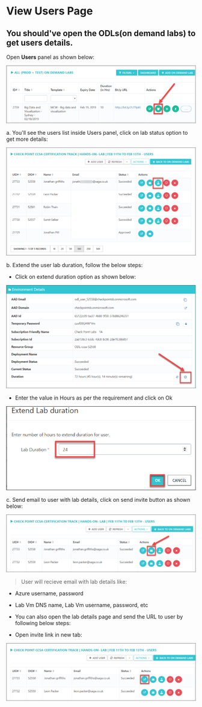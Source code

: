 # View Users Page
## You should've open the ODLs(on demand labs) to get users details.
Open **Users** panel as shown below:

 ![](images/useropen.png)

a. You'll see the users list inside Users panel, click on lab status option to get more details:

 ![](images/userdetails.png)

b. Extend the user lab duration, follow the below steps:
* Click on extend duration option as shown below:

 ![](images/labextend.png)
 
* Enter the value in Hours as per the requirement and click on Ok
  
![](images/hours.png)


c. Send email to user with lab details, click on send invite button as shown below:

![](images/email.png)

>User will recieve email with lab details like:
  * Azure username, password
  * Lab Vm DNS name, Lab Vm username, password, etc

* You can also open the lab details page and send the URL to user by following below steps:
* Open invite link in new tab:

 ![](images/labdetails.png)
